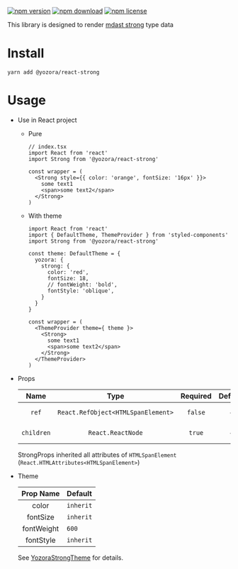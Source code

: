 [![npm version](https://img.shields.io/npm/v/@yozora/react-strong.svg)](https://www.npmjs.com/package/@yozora/react-strong)
[![npm download](https://img.shields.io/npm/dm/@yozora/react-strong.svg)](https://www.npmjs.com/package/@yozora/react-strong)
[![npm license](https://img.shields.io/npm/l/@yozora/react-strong.svg)](https://www.npmjs.com/package/@yozora/react-strong)


This library is designed to render [mdast strong][] type data


# Install

  ```shell
  yarn add @yozora/react-strong
  ```

# Usage
  * Use in React project

    - Pure

      ```tsx
      // index.tsx
      import React from 'react'
      import Strong from '@yozora/react-strong'

      const wrapper = (
        <Strong style={{ color: 'orange', fontSize: '16px' }}>
          some text1
          <span>some text2</span>
        </Strong>
      )
      ```

    - With theme

      ```tsx
      import React from 'react'
      import { DefaultTheme, ThemeProvider } from 'styled-components'
      import Strong from '@yozora/react-strong'

      const theme: DefaultTheme = {
        yozora: {
          strong: {
            color: 'red',
            fontSize: 18,
            // fontWeight: 'bold',
            fontStyle: 'oblique',
          }
        }
      }

      const wrapper = (
        <ThemeProvider theme={ theme }>
          <Strong>
            some text1
            <span>some text2</span>
          </Strong>
        </ThemeProvider>
      )
      ```

  * Props

     Name       | Type                                | Required  | Default | Description
    :----------:|:-----------------------------------:|:---------:|:-------:|:-------------
     `ref`      | `React.RefObject<HTMLSpanElement>`  | `false`   | -       | Forwarded ref callback
     `children` | `React.ReactNode`                   | `true`    | -       | strong content

    StrongProps inherited all attributes of `HTMLSpanElement` (`React.HTMLAttributes<HTMLSpanElement>`)

  * Theme

     Prop Name    | Default
    :------------:|:--------------
     color        | `inherit`
     fontSize     | `inherit`
     fontWeight   | `600`
     fontStyle    | `inherit`

    See [YozoraStrongTheme][] for details.


[mdast strong]: https://github.com/syntax-tree/mdast#strong
[YozoraStrongTheme]: (https://github.com/guanghechen/yozora-react/blob/master/packages/strong/src/theme.ts)
